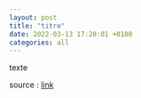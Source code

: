 ```yaml
---
layout: post
title: "titre"
date: 2022-03-13 17:20:01 +0100
categories: all
---
```


texte


<!--<img src="{{ site.baseurl }}/assets/images/FNhZzuWWYAIXYnD.jpeg">
<video controls width="400">
    <source src="{{ site.baseurl }}/assets/videos/Putin-crime-in-Kharkiv.webm" type="video/webm">
    <source src="{{ site.baseurl }}/assets/videos/Putin-crime-in-Kharkiv.mp4" type="video/mp4">
    Désolé, votre navigateur ne prend pas en charge les vidéos intégrées.
</video>

<iframe width="560" height="315" src="https://www.youtube.com/embed/YYJCODB0cLM" title="YouTube video player" frameborder="0" allow="accelerometer; autoplay; clipboard-write; encrypted-media; gyroscope; picture-in-picture" allowfullscreen></iframe>-->


source : <a href="https://">link</a>

<tags values="#россия #украина #геноцид #нетвойне #StandWithUkraine #РоссияСмотри #RussiaInvadedUkraine #RussiaUkraineWar #RussianWarCrimes"/>
